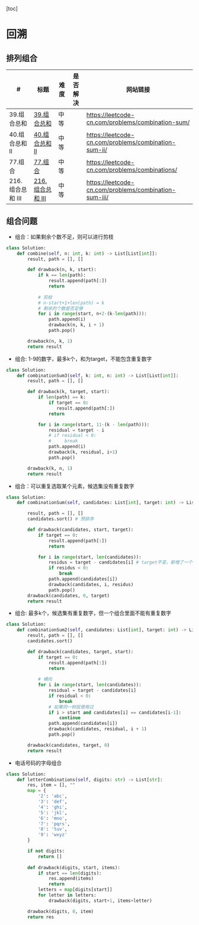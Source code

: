 [toc]

# 回溯

## 排列组合

| #                | 标题                                       | 难度 | 是否解决 | 网站链接                                              |
| ---------------- | ------------------------------------------ | ---- | -------- | ----------------------------------------------------- |
| 39.组合总和      | [39.组合总和](../39.组合总和.py)           | 中等 |          | https://leetcode-cn.com/problems/combination-sum/     |
| 40.组合总和 II   | [40.组合总和II](../40.组合总和-ii.py)      | 中等 |          | https://leetcode-cn.com/problems/combination-sum-ii/  |
| 77.组合          | [77.组合](../77.组合.py)                   | 中等 |          | https://leetcode-cn.com/problems/combinations/        |
| 216.组合总和 III | [216.组合总和 III](../216.组合总和-iii.py) | 中等 |          | https://leetcode-cn.com/problems/combination-sum-iii/ |


## 组合问题

+ 组合：如果剩余个数不足，则可以进行剪枝
```python
class Solution:
    def combine(self, n: int, k: int) -> List[List[int]]:
        result, path = [], []

        def drawback(n, k, start):
            if k == len(path):
                result.append(path[:])
                return
            
            # 剪枝
            # n-start+1+len(path) = k 
            # 剩余的个数是否足够
            for i in range(start, n+2-(k-len(path))):
                path.append(i)
                drawback(n, k, i + 1)
                path.pop()

        drawback(n, k, 1)
        return result
```

+ 组合: 1-9的数字，最多k个，和为target，不能包含重复数字
```python
class Solution:
    def combinationSum3(self, k: int, n: int) -> List[List[int]]:
        result, path = [], []

        def drawback(k, target, start):
            if len(path) == k:
                if target == 0:
                   result.append(path[:])
                return

            for i in range(start, 11-(k - len(path))):
                residual = target - i
                # if residual < 0:
                #     break
                path.append(i)
                drawback(k, residual, i+1)
                path.pop()

        drawback(k, n, 1)
        return result
```

+ 组合：可以重复选取某个元素，候选集没有重复数字
```python
class Solution:
    def combinationSum(self, candidates: List[int], target: int) -> List[List[int]]:

        result, path = [], []
        candidates.sort() # 预排序

        def drawback(candidates, start, target):
            if target == 0:
                result.append(path[:])
                return

            for i in range(start, len(candidates)):
                residus = target - candidates[i] # target不变，新增了一个变量
                if residus < 0:
                    break
                path.append(candidates[i])
                drawback(candidates, i, residus)
                path.pop()
        drawback(candidates, 0, target)
        return result
```

+ 组合: 最多k个，候选集有重复数字，但一个组合里面不能有重复数字

```python
class Solution:
    def combinationSum2(self, candidates: List[int], target: int) -> List[List[int]]:
        result, path = [], []
        candidates.sort()

        def drawback(candidates, target, start):
            if target == 0:
                result.append(path[:])
                return
            
            # 横向
            for i in range(start, len(candidates)):
                residual = target - candidates[i]
                if residual < 0:
                    break
                # 如果同一树层使用过
                if i > start and candidates[i] == candidates[i-1]:
                    continue
                path.append(candidates[i])
                drawback(candidates, residual, i + 1)
                path.pop()

        drawback(candidates, target, 0)
        return result
```

+ 电话号码的字母组合
```python
class Solution:
    def letterCombinations(self, digits: str) -> List[str]:
        res, item = [], ""
        map = {
            '2': 'abc',
            '3': 'def',
            '4': 'ghi',
            '5': 'jkl',
            '6': 'mno',
            '7': 'pqrs',
            '8': 'tuv',
            '9': 'wxyz'
        }

        if not digits:
            return []
        
        def drawback(digits, start, items):
            if start == len(digits):
                res.append(items)
                return 
            letters = map[digits[start]]
            for letter in letters:
                drawback(digits, start+1, items+letter)

        drawback(digits, 0, item)
        return res
```